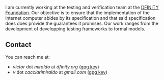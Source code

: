 I am currently working at the testing and verification team
at the [DFINITY Foundation](www.dfinity.org). Our objective is
to ensure that the implementation of the internet computer
abides by its specification and that said specification does
does provide the guarantees it promises. Our work ranges from
the development of developping testing frameworks to formal models.

## Contact

You can reach me at:

- *victor* dot *miraldo* at *dfinity.org*  ([gpg key](data/victor.miraldo-at-dfinity.gpg.pub))
- *v* dot *cacciarimiraldo* at *gmail.com* ([gpg key](data/v.cacciarimiraldo-at-gmail.gpg.pub))
